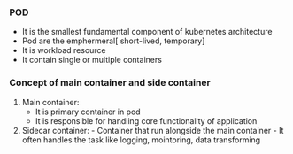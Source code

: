 ### POD
- It is the smallest fundamental component of kubernetes architecture
- Pod are the emphermeral[ short-lived, temporary]
- It is workload resource
- It contain single or multiple containers
### Concept of main container and side container
  1. Main container:
     - It is primary container in pod
     - It is responsible for handling core functionality of application
  3.  Sidecar container:
     - Container that run alongside the main container
     - It often handles the task like logging, mointoring, data transforming